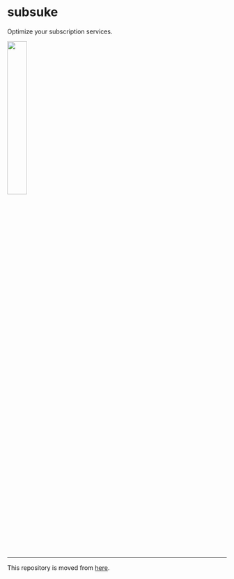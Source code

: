 # subsuke

Optimize your subscription services.

<img width="30%" src="https://user-images.githubusercontent.com/44394399/170076674-5169f702-04b7-4e1c-8536-554280579324.png" />

---

This repository is moved from [here](https://github.com/ushmz/__subsuke).
